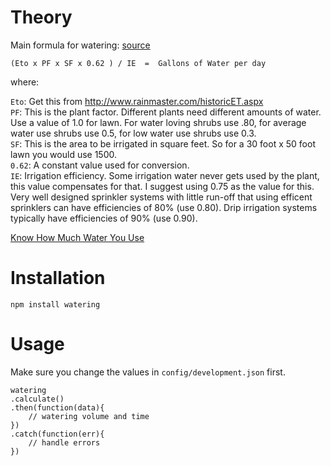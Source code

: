 Theory
===
Main formula for watering: [source](http://www.irrigationtutorials.com/how-to-estimate-water-useage-required-for-an-irrigation-system/)


```
(Eto x PF x SF x 0.62 ) / IE  =  Gallons of Water per day
```
where:

```Eto```: Get this from http://www.rainmaster.com/historicET.aspx  
```PF```: This is the plant factor. Different plants need different amounts of water.  Use a value of 1.0 for lawn.  For water loving shrubs use .80, for average water use shrubs use 0.5, for low water use shrubs use 0.3.  
```SF```: This is the area to be irrigated in square feet.  So for a 30 foot x 50 foot lawn you would use 1500.  
```0.62```: A constant value used for conversion.  
```IE```: Irrigation efficiency.  Some irrigation water never gets used by the plant, this value compensates for that.  I suggest using 0.75 as the value for this.  Very well designed sprinkler systems with little run-off that using efficent sprinklers can have efficiencies of 80% (use 0.80).  Drip irrigation systems typically have efficiencies of 90% (use 0.90).

[Know How Much Water You Use](http://www.markham.ca/wps/portal/Markham/Residents/Water/WaterConserv/Conservation/!ut/p/a1/hY9RT4MwAIR_i3-gvdpS6mPtDGuBMDRsrC-GLYgkAwxOif9etuzJZPPeLvkud0c9Lanvq--2qY7t0FeHk_fy1VkYpmO4bKEktIKT8QpMPGEGtjNgIr0UYQKgiBawYf5YZGnMYeWffJoq2LW7t8lDgoyJSx5XpPFf_4b6MyKyyJhkrfI8j-Zeu9SBTTlMwC7ArYln4MYGR32768i07whIwCDApFRchQF4SDeG-q-fFxc1pze633HVUD_Wb_VYj-R9-DzScpom0gxDc6jJvqIfXVGiXXXPW333C3EXiHk!/dl5/d5/L2dBISEvZ0FBIS9nQSEh/)


Installation
===

```
npm install watering
```

Usage
===

Make sure you change the values in `config/development.json` first.

```
watering
.calculate()
.then(function(data){
	// watering volume and time 
})
.catch(function(err){
	// handle errors
})
```

